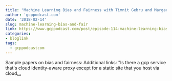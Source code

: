 ```yaml
---
title: "Machine Learning Bias and Fairness with Timnit Gebru and Margaret Mitchell"
author: 'gcppodcast.com'
date: '2018-02-14'
slug: machine-learning-bias-and-fair
link: https://www.gcppodcast.com/post/episode-114-machine-learning-bias-and-fairness-with-timnit-gebru-and-margaret-mitchell/
categories:
- bloglink
tags:
  - gcppodcastcom
---
```


Sample papers on bias and fairness: Additional links: "Is there a gcp service that's cloud identity-aware proxy except for a static site that you host via cloud[... <i class="fas fa-external-link-alt"></i>](https://www.gcppodcast.com/post/episode-114-machine-learning-bias-and-fairness-with-timnit-gebru-and-margaret-mitchell/)

